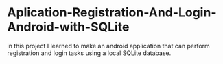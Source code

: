 # Aplication-Registration-And-Login-Android-with-SQLite
in this project I learned to make an android application that can perform registration and login tasks using a local SQLite database.
